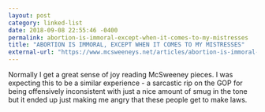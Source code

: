 ```yaml
---
layout: post
category: linked-list
date: 2018-09-08 22:55:46 -0400
permalink: abortion-is-immoral-except-when-it-comes-to-my-mistresses
title: "ABORTION IS IMMORAL, EXCEPT WHEN IT COMES TO MY MISTRESSES"
external-url: "https://www.mcsweeneys.net/articles/abortion-is-immoral-except-when-it-comes-to-my-mistresses"
---
```





Normally I get a great sense of joy reading McSweeney pieces. I was expecting this to be a similar experience - a sarcastic rip on the GOP for being offensively inconsistent with just a nice amount of smug in the tone but it ended up just making me angry that these people get to make laws. 
